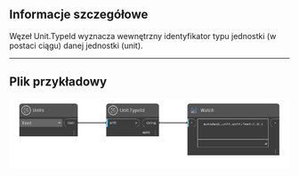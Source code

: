 ## Informacje szczegółowe
Węzeł Unit.TypeId wyznacza wewnętrzny identyfikator typu jednostki (w postaci ciągu) danej jednostki (unit).
___
## Plik przykładowy

![Unit.TypeId](./DynamoUnits.Unit.TypeId_img.png)
